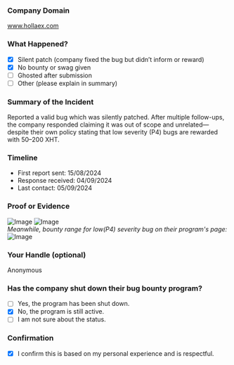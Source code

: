 ### Company Domain

www.hollaex.com

### What Happened?

- [x] Silent patch (company fixed the bug but didn’t inform or reward)
- [x] No bounty or swag given
- [ ] Ghosted after submission
- [ ] Other (please explain in summary)

### Summary of the Incident

Reported a valid bug which was silently patched. After multiple follow-ups, the company responded claiming it was out of scope and unrelated—despite their own policy stating that low severity (P4) bugs are rewarded with 50–200 XHT.

### Timeline

- First report sent: 15/08/2024
- Response received: 04/09/2024
- Last contact: 05/09/2024

### Proof or Evidence

![Image](https://github.com/user-attachments/assets/e448eb1b-adb3-4456-a485-407bf6b5547c)
![Image](https://github.com/user-attachments/assets/fd92bcb8-11b8-43d5-a486-a8ac173b9e96)
<br>*Meanwhile, bounty range for low(P4) severity bug on their program's page:*
![Image](https://github.com/user-attachments/assets/cd7f8bd8-7421-40ab-8326-4ee201c227e3)

### Your Handle (optional)

Anonymous

### Has the company shut down their bug bounty program?

- [ ] Yes, the program has been shut down.
- [x] No, the program is still active.
- [ ] I am not sure about the status.

### Confirmation

- [x] I confirm this is based on my personal experience and is respectful.

